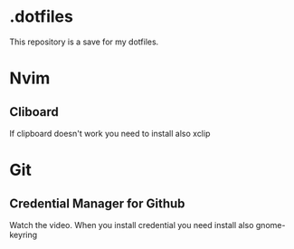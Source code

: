 # .dotfiles

This repository is a save for my dotfiles.

# Nvim

## Cliboard

If clipboard doesn't work you need to install also xclip

# Git

## Credential Manager for Github 

Watch the video.
When you install credential you need install also gnome-keyring
